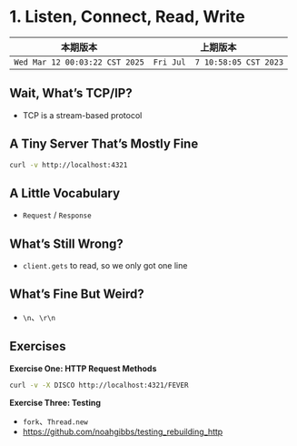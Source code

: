 # 1. Listen, Connect, Read, Write

|本期版本|上期版本
|:---:|:---:
`Wed Mar 12 00:03:22 CST 2025` | `Fri Jul  7 10:58:05 CST 2023`


## Wait, What’s TCP/IP?

* TCP is a stream-based protocol

## A Tiny Server That’s Mostly Fine

```bash
curl -v http://localhost:4321
```

## A Little Vocabulary

* `Request` / `Response`

## What’s Still Wrong?

* `client.gets` to read, so we only got one line

## What’s Fine But Weird?

* `\n`、`\r\n`

## Exercises

**Exercise One: HTTP Request Methods**

```bash
curl -v -X DISCO http://localhost:4321/FEVER
```

**Exercise Three: Testing**

* `fork`、`Thread.new`
* <https://github.com/noahgibbs/testing_rebuilding_http>